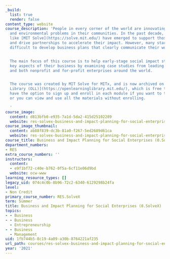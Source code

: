 ```yaml
---
_build:
  list: true
  render: false
content_type: website
course_description: 'People in every corner of the world are innovating to solve social
  and environmental problems in their communities. In the past decade, new programs
  like [MIT Solve](https://solve.mit.edu/) have emerged to support those social entrepreneurs
  and drive partnerships to accelerate their impact. However, many startups find it
  difficult to develop business plans that clearly communicate their work and impact.


  The main focus of this course is to help early-stage social impact startups define
  key aspects of their business by examining case studies from leading social entrepreneurs
  and both nonprofit and for-profit enterprises around the world.


  The course was created by MIT Solve for MITx, and is now archived on the [Open Learning
  Library (OLL)](https://openlearninglibrary.mit.edu/), which is free to use. You
  have the option to sign up and enroll in each module if you want to track your progress,
  or you can view and use all the materials without enrolling.

  '
course_image:
  content: d813bfb0-e935-7a1d-5da2-415d25102289
  website: res-solvex-business-and-impact-planning-for-social-enterprises-0-solvex-summer-2021
course_image_thumbnail:
  content: ab88f839-dc3b-81a0-f267-5ed2689d61ca
  website: res-solvex-business-and-impact-planning-for-social-enterprises-0-solvex-summer-2021
course_title: Business and Impact Planning for Social Enterprises (0.SolveX)
department_numbers:
- RES
extra_course_numbers: ''
instructors:
  content:
  - e9f1bf72-c40e-b762-0f5a-6cf11e06d9bd
  website: ocw-www
learning_resource_types: []
legacy_uid: 074c4c0b-8b96-72c2-6340-6129298b24fa
level:
- Non Credit
primary_course_number: RES.SolveX
term: Summer
title: Business and Impact Planning for Social Enterprises (0.SolveX)
topics:
- - Business
- - Business
  - Entrepreneurship
- - Business
  - Management
uid: 1fb744b5-8c19-4a09-a30b-8764221af235
url_path: courses/res-solvex-business-and-impact-planning-for-social-enterprises-0-solvex-summer-2021
year: '2021'
---
```

